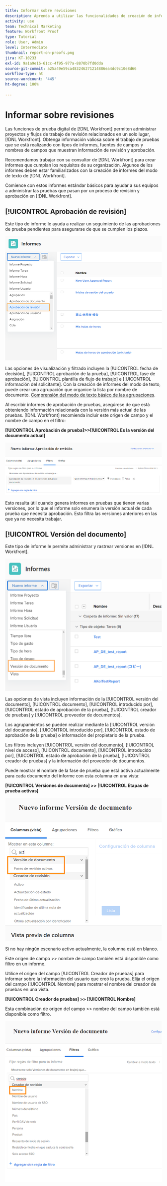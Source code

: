 ```yaml
---
title: Informar sobre revisiones
description: Aprenda a utilizar las funcionalidades de creación de informes para administrar el progreso de la revisión.
activity: use
team: Technical Marketing
feature: Workfront Proof
type: Tutorial
role: User, Admin
level: Intermediate
thumbnail: report-on-proofs.png
jira: KT-10233
exl-id: 9a1a9e16-61cc-4f95-977a-8870b7fd0dda
source-git-commit: a25a49e59ca483246271214886ea4dc9c10e8d66
workflow-type: ht
source-wordcount: '445'
ht-degree: 100%

---
```


# Informar sobre revisiones

Las funciones de prueba digital de [!DNL Workfront] permiten administrar proyectos y flujos de trabajo de revisión relacionados en un solo lugar, [!DNL Workfront]. Obtenga información valiosa sobre el trabajo de pruebas que se está realizando con tipos de informes, fuentes de campos y nombres de campos que muestran información de revisión y aprobación.

Recomendamos trabajar con su consultor de [!DNL Workfront] para crear informes que cumplan los requisitos de su organización. Algunos de los informes deben estar familiarizados con la creación de informes del modo de texto de [!DNL Workfront].

Comience con estos informes estándar básicos para ayudar a sus equipos a administrar las pruebas que pasan por un proceso de revisión y aprobación en [!DNL Workfront].

## [!UICONTROL Aprobación de revisión]

Este tipo de informe le ayuda a realizar un seguimiento de las aprobaciones de prueba pendientes para asegurarse de que se cumplen los plazos.

![Seleccionar [!UICONTROL Aprobación de prueba] del menú desplegable [!UICONTROL Nuevo informe] ](assets/proof-system-setups-proof-approval-report.png)

Las opciones de visualización y filtrado incluyen la [!UICONTROL fecha de decisión], [!UICONTROL aprobación de la prueba], [!UICONTROL fase de aprobación], [!UICONTROL plantilla de flujo de trabajo] e [!UICONTROL información del solicitante]. Con la creación de informes del modo de texto, puede crear una agrupación que organice la lista por nombre de documento. [Comprensión del modo de texto básico de las agrupaciones](https://experienceleague.adobe.com/docs/workfront-learn/tutorials-workfront/reporting/intermediate-reporting/basic-text-mode-for-groupings.html?lang=es).

Al escribir informes de aprobación de pruebas, asegúrese de que está obteniendo información relacionada con la versión más actual de las pruebas. [!DNL Workfront] recomienda incluir este origen de campo y el nombre de campo en el filtro:

**[!UICONTROL Aprobación de prueba]>>[!UICONTROL Es la versión del documento actual]**

![Pestaña Filtros del Creador de informes](assets/proof-system-setups-proof-approval-report-is-current-version.png)

Esto resulta útil cuando genera informes en pruebas que tienen varias versiones, por lo que el informe solo enumera la versión actual de cada prueba que necesita aprobación. Esto filtra las versiones anteriores en las que ya no necesita trabajar.

## [!UICONTROL Versión del documento]

Este tipo de informe le permite administrar y rastrear versiones en [!DNL Workfront].

![Seleccione la [!UICONTROL Versión del documento] del menú desplegable [!UICONTROL Nuevo informe] ](assets/proof-system-setups-document-version-report.png)

Las opciones de vista incluyen información de la [!UICONTROL versión del documento], [!UICONTROL documento], [!UICONTROL introducido por], [!UICONTROL estado de aprobación de la prueba], [!UICONTROL creador de pruebas] y [!UICONTROL proveedor de documentos].

Los agrupamientos se pueden realizar mediante la [!UICONTROL versión del documento], [!UICONTROL introducido por], [!UICONTROL estado de aprobación de la prueba] o información del propietario de la prueba.

Los filtros incluyen [!UICONTROL versión del documento], [!UICONTROL nivel de acceso], [!UICONTROL documento], [!UICONTROL introducido por], [!UICONTROL estado de aprobación de la prueba], [!UICONTROL creador de pruebas] y la información del proveedor de documentos.

Puede mostrar el nombre de la fase de prueba que está activa actualmente para cada documento del informe con esta columna en una vista:

**[!UICONTROL Versiones de documento] >> [!UICONTROL Etapas de prueba activas]**

![Pestaña Filtros del Creador de informes](assets/proof-system-setups-active-proof-stages.png)

Si no hay ningún escenario activo actualmente, la columna está en blanco.

Este origen de campo >> nombre de campo también está disponible como filtro en un informe.

Utilice el origen del campo [!UICONTROL Creador de pruebas] para informar sobre la información del usuario que creó la prueba. Elija el origen del campo [!UICONTROL Nombre] para mostrar el nombre del creador de pruebas en una vista.

**[!UICONTROL Creador de pruebas] >> [!UICONTROL Nombre]**

Esta combinación de origen del campo >> nombre del campo también está disponible como filtro.

![Pestaña Filtros del Creador de informes](assets/proof-system-setups-proof-creator-name.png)

<!--
Learn More Icon
Learn how to create reports in [!DNL Workfront] with the Report Creation class.
Access to proofing functionality
-->
